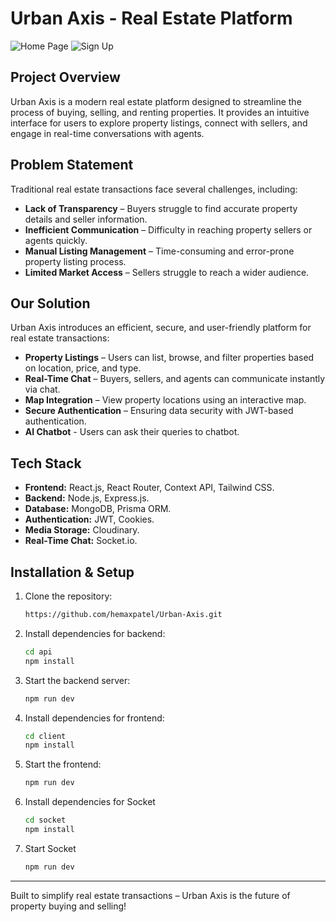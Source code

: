 # Urban Axis - Real Estate Platform

![Home Page](https://github.com/user-attachments/assets/7619fc0e-cc67-4660-bd99-2d2853ee6247)
![Sign Up](https://github.com/user-attachments/assets/8a09c735-ea97-4881-8cc6-b9bd7d6d6b6e)

## Project Overview

Urban Axis is a modern real estate platform designed to streamline the process of buying, selling, and renting properties. It provides an intuitive interface for users to explore property listings, connect with sellers, and engage in real-time conversations with agents.

## Problem Statement

Traditional real estate transactions face several challenges, including:

- **Lack of Transparency** – Buyers struggle to find accurate property details and seller information.
- **Inefficient Communication** – Difficulty in reaching property sellers or agents quickly.
- **Manual Listing Management** – Time-consuming and error-prone property listing process.
- **Limited Market Access** – Sellers struggle to reach a wider audience.

## Our Solution

Urban Axis introduces an efficient, secure, and user-friendly platform for real estate transactions:

- **Property Listings** – Users can list, browse, and filter properties based on location, price, and type.
- **Real-Time Chat** – Buyers, sellers, and agents can communicate instantly via chat.
- **Map Integration** – View property locations using an interactive map.
- **Secure Authentication** – Ensuring data security with JWT-based authentication.
- **AI Chatbot** - Users can ask their queries to chatbot.
## Tech Stack

- **Frontend:** React.js, React Router, Context API, Tailwind CSS.
- **Backend:** Node.js, Express.js.
- **Database:** MongoDB, Prisma ORM.
- **Authentication:** JWT, Cookies.
- **Media Storage:** Cloudinary.
- **Real-Time Chat:** Socket.io.

## Installation & Setup

1. Clone the repository:
   ```sh
   https://github.com/hemaxpatel/Urban-Axis.git
   ```
2. Install dependencies for backend:
   ```sh
   cd api
   npm install
   ```
3. Start the backend server:
   ```sh
   npm run dev
   ```
4. Install dependencies for frontend:
   ```sh
   cd client
   npm install
   ```
5. Start the frontend:
   ```sh
   npm run dev
   ```
6. Install dependencies for Socket
   ```sh
   cd socket
   npm install
   ```
7. Start Socket
   ```sh
   npm run dev
   ```

---

Built to simplify real estate transactions – Urban Axis is the future of property buying and selling!
